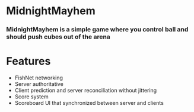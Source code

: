 # MidnightMayhem
### MidnightMayhem is a simple game where you control ball and should push cubes out of the arena <br />

# Features
- FishNet networking
- Server authoritative
- Client prediction and server reconciliation without jittering
- Score system 
- Scoreboard UI that synchronized between server and clients
